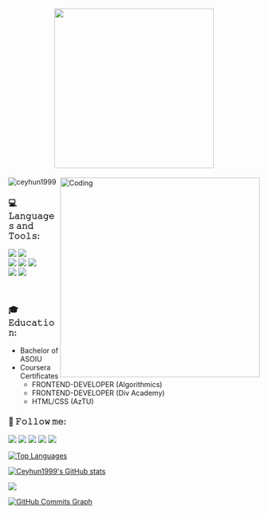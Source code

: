<h1  align='center'>
  <img src="https://readme-typing-svg.herokuapp.com?font=Courier+New&size=32&duration=4000&color=59A5FE&center=true&vCenter=true&width=600&lines=Hi+there%2C+I'm+Jeyhun+%F0%9F%A4%8D;I'm+FrontEnd+Developer" width="320"> 
</h1>
<img align="right" alt="Coding" width="400" src="https://media.giphy.com/media/qgQUggAC3Pfv687qPC/giphy.gif">

<p align="left"> <img src="https://komarev.com/ghpvc/?username=ceyhun1999&color=59A5FE&style=for-the-badge" alt="ceyhun1999" /> </p>

### 💻 𝙻𝚊𝚗𝚐𝚞𝚊𝚐𝚎𝚜 𝚊𝚗𝚍 𝚃𝚘𝚘𝚕𝚜:
<div>
  <img src="https://img.shields.io/badge/javascript-%23323330.svg?style=for-the-badge&logo=javascript&logoColor=white">
  <img src="https://img.shields.io/badge/react-%23323330.svg?style=for-the-badge&logo=react&logoColor=white">
</div> 
<div>
  <img src="https://img.shields.io/badge/html5-%23323330.svg?style=for-the-badge&logo=html5&logoColor=white">
  <img src="https://img.shields.io/badge/css-%23323330.svg?style=for-the-badge&logo=css3&logoColor=white">
  <img src="https://img.shields.io/badge/bootstrap-%23323330.svg?style=for-the-badge&logo=bootstrap&logoColor=white">
 </div>  
 <div>
  <img src="https://img.shields.io/badge/figma-%23323330.svg?style=for-the-badge&logo=figma&logoColor=white">
  <img src="https://img.shields.io/badge/photopea-%23323330.svg?style=for-the-badge&logo=photopea&logoColor=white">
 </div> 

&nbsp;  
### 🎓 𝙴𝚍𝚞𝚌𝚊𝚝𝚒𝚘𝚗:
  - Bachelor of ASOIU
  - Coursera Certificates
    - FRONTEND-DEVELOPER (Algorithmics)
    - FRONTEND-DEVELOPER (Div Academy)
    - HTML/CSS (AzTU)

### 📱 𝙵𝚘𝚕𝚕𝚘𝚠 𝚖𝚎:
<a href="mailto:jeyhun@div.edu.az" target="_blank"><img src="https://img.shields.io/badge/Gmail-323330?style=for-the-badge&logo=gmail&logoColor=white"></a>
<a href="https://wa.me/994519993348" target="_blank"><img src="https://img.shields.io/badge/WhatsApp-%23323330?style=for-the-badge&logo=whatsapp&logoColor=white"></a>
<a href="https://t.me/Jeyhun_Rzayev" target="_blank"><img src="https://img.shields.io/badge/Telegram-323330?style=for-the-badge&logo=telegram&logoColor=white"></a>
<a href="https://www.linkedin.com/in/rzayevceyhun/" target="_blank"><img src="https://img.shields.io/badge/linkedin-%23323330.svg?style=for-the-badge&logo=linkedin&logoColor=white"></a> 
<a href="https://www.instagram.com/rzayev__19/" target="_blank"><img src="https://img.shields.io/badge/Instagram-%23E4405F.svg?style=for-the-badge&logo=Instagram&logoColor=white"></a>
                                                                

<a href="https://github.com/Ceyhun1999" align="left"><img src="https://github-readme-stats.vercel.app/api/top-langs/?username=Ceyhun1999&langs_count=10&title_color=0891b2&text_color=ffffff&icon_color=0891b2&bg_color=1c1917&hide_border=true&locale=en&custom_title=Top%20%Languages" alt="Top Languages" /></a>

<a href="https://github.com/Ceyhun1999"><img src="https://github-readme-stats.vercel.app/api?username=Ceyhun1999&show_icons=true&hide=&count_private=true&title_color=0891b2&text_color=ffffff&icon_color=0891b2&bg_color=1c1917&hide_border=true&show_icons=true" alt="Ceyhun1999's GitHub stats" /></a>

<a href="https://github.com/Ceyhun1999"><img src="https://github-readme-streak-stats.herokuapp.com/?user=Ceyhun1999&stroke=ffffff&background=1c1917&ring=0891b2&fire=0891b2&currStreakNum=ffffff&currStreakLabel=0891b2&sideNums=ffffff&sideLabels=ffffff&dates=ffffff&hide_border=true" /></a>

<a href="https://github.com/Ceyhun1999"><img src="https://activity-graph.herokuapp.com/graph?username=Ceyhun1999&bg_color=1c1917&color=ffffff&line=0891b2&point=ffffff&area_color=1c1917&area=true&hide_border=true&custom_title=GitHub%20Commits%20Graph" alt="GitHub Commits Graph" /></a>
